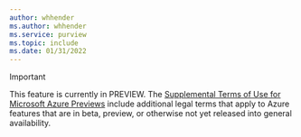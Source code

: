 ```yaml
---
author: whhender
ms.author: whhender
ms.service: purview
ms.topic: include
ms.date: 01/31/2022
---
```


> [!IMPORTANT]
> This feature is currently in PREVIEW. The [Supplemental Terms of Use for Microsoft Azure Previews](https://azure.microsoft.com/support/legal/preview-supplemental-terms/) include additional legal terms that apply to Azure features that are in beta, preview, or otherwise not yet released into general availability.

